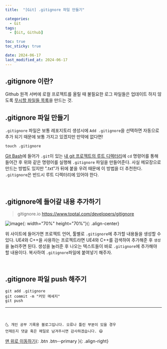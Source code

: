 ```yaml
---
title:  "[Git] .gitignore 파일 만들기" 

categories:
  - Git
tags:
  - [Git, Github]

toc: true
toc_sticky: true

date: 2024-06-17
last_modified_at: 2024-06-17
---
```


## .gitignore 이란?
Github 원격 서버에 로컬 프로젝트를 올릴 때 불필요한 로그 파일들은 업데이트 하지 않도록 <u>무시할 파일들 목록</u>을 만드는 것.

## .gitignore 파일 만들기

`.gitignore` 파일은 보통 레포지토리 생성시에 `Add .gitignore`을 선택하면 자동으로 추가 되기 때문에 보통 가지고 있겠지만 만약에 없다면!

```
touch .gitignore
```

<u>Git Bash</u>에 들어가 `.git`이 있는 <u>내 git 프로젝트의 루트 디렉터리</u>에 `cd` 명령어를 통해 들어간 후 위와 같은 명령어를 실행해 `.gitignore` 파일을 만들어준다. 사실 메모장으로 만드는 방법도 있지만 ".txt"가 뒤에 붙을 우려 때문에 이 방법을 더 추천한다. `.gitignore`은 반드시 루트 디렉터리에 있어야 한다. 

<br>

## .gitignore에 들어갈 내용 추가하기

> gitignore.io <https://www.toptal.com/developers/gitignore>

![image](https://user-images.githubusercontent.com/42318591/84847138-5880cc00-b08b-11ea-9a3b-96fc003b51e8.png){: width="70%" height="70%"}{: .align-center}


위 사이트에 들어가면 프로젝트 언어, 툴별로 `.gitignore`에 추가할 내용들을 생성할 수 있다. UE4와 C++을 사용하는 프로젝트라면 UE4와 C++를 검색하여 추가해준 후 `생성`을 눌러주면 된다. 생성을 눌러준 후 나오는 텍스트들이 바로 `.gitignore`에 추가해야 할 내용이다. 복사하여 `.gitignore`파일에 붙여넣기 해주자.

<br>

## .gitignore 파일 push 해주기

```
git add .gitignore
git commit -m "커밋 메세지"
git push
```

***
<br>

    🌜 개인 공부 기록용 블로그입니다. 오류나 틀린 부분이 있을 경우 
    언제든지 댓글 혹은 메일로 남겨주시면 감사하겠습니다. 😄

[맨 위로 이동하기](#){: .btn .btn--primary }{: .align-right}
